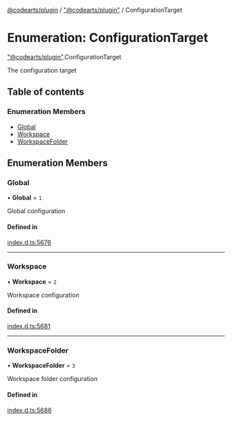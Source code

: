 [@codearts/plugin](../README.md) / ["@codearts/plugin"](../modules/_codearts_plugin_.md) / ConfigurationTarget

# Enumeration: ConfigurationTarget

["@codearts/plugin"](../modules/_codearts_plugin_.md).ConfigurationTarget

The configuration target

## Table of contents

### Enumeration Members

- [Global](codearts_plugin_.ConfigurationTarget.md#global)
- [Workspace](codearts_plugin_.ConfigurationTarget.md#workspace)
- [WorkspaceFolder](codearts_plugin_.ConfigurationTarget.md#workspacefolder)

## Enumeration Members

### Global

• **Global** = ``1``

Global configuration

#### Defined in

[index.d.ts:5676](https://github.com/shuyaqian/cloudide-plugin-api/blob/3fbdd11/index.d.ts#L5676)

___

### Workspace

• **Workspace** = ``2``

Workspace configuration

#### Defined in

[index.d.ts:5681](https://github.com/shuyaqian/cloudide-plugin-api/blob/3fbdd11/index.d.ts#L5681)

___

### WorkspaceFolder

• **WorkspaceFolder** = ``3``

Workspace folder configuration

#### Defined in

[index.d.ts:5686](https://github.com/shuyaqian/cloudide-plugin-api/blob/3fbdd11/index.d.ts#L5686)
